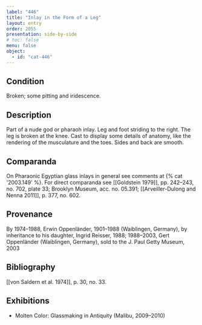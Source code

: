 ```yaml
---
label: "446"
title: "Inlay in the Form of a Leg"
layout: entry
order: 2055
presentation: side-by-side
# toc: false
menu: false
object:
  - id: "cat-446"
---
```


## Condition

Broken; some pitting and iridescence.

## Description

Part of a nude god or pharaoh inlay. Leg and foot striding to the right. The leg is broken at the knee. Cast to display some details of anatomy, like the rendering of the musculature and the toes. Sides and back are smooth.

## Comparanda

On Pharaonic Egyptian glass inlays in general see comments at {% cat '2003.149' %}. For direct comparanda see [[Goldstein 1979]], pp. 242–243, no. 702, plate 33; Brooklyn Museum, acc. no. 05.391; [[Arveiller-Dulong and Nenna 2011]], p. 377, no. 602.

## Provenance

By 1974–1988, Erwin Oppenländer, 1901–1988 (Waiblingen, Germany), by inheritance to his daughter, Ingrid Reisser, 1988; 1988–2003, Gert Oppenländer (Waiblingen, Germany), sold to the J. Paul Getty Museum, 2003

## Bibliography

[[von Saldern et al. 1974]], p. 30, no. 33.

## Exhibitions

-   Molten Color: Glassmaking in Antiquity (Malibu, 2009–2010)